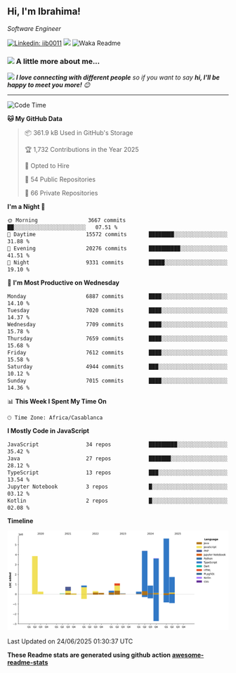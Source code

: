 <h2>Hi, I'm Ibrahima! </h2>
<p><em>Software Engineer 
</em></p>


[![Linkedin: iib0011](https://img.shields.io/badge/-iib0011-blue?style=flat-square&logo=Linkedin&logoColor=white&link=https://www.linkedin.com/in/iib0011/)](https://www.linkedin.com/in/iib0011/)
![](https://visitor-badge.glitch.me/badge?page_id=iib0011)
![Waka Readme](https://github.com/iib0011/iib0011/workflows/Waka%20Readme/badge.svg)


### <img src="https://media.giphy.com/media/VgCDAzcKvsR6OM0uWg/giphy.gif" width="50"> A little more about me...  


<img src="https://media.giphy.com/media/LnQjpWaON8nhr21vNW/giphy.gif" width="60"> <em><b>I love connecting with different people</b> so if you want to say <b>hi, I'll be happy to meet you more!</b> 😊</em>

---
<!--START_SECTION:waka-->
![Code Time](http://img.shields.io/badge/Code%20Time-5%2C007%20hrs%2032%20mins-blue)

**🐱 My GitHub Data** 

> 📦 361.9 kB Used in GitHub's Storage 
 > 
> 🏆 1,732 Contributions in the Year 2025
 > 
> 💼 Opted to Hire
 > 
> 📜 54 Public Repositories 
 > 
> 🔑 66 Private Repositories 
 > 
**I'm a Night 🦉** 

```text
🌞 Morning                3667 commits        ██░░░░░░░░░░░░░░░░░░░░░░░   07.51 % 
🌆 Daytime                15572 commits       ████████░░░░░░░░░░░░░░░░░   31.88 % 
🌃 Evening                20276 commits       ██████████░░░░░░░░░░░░░░░   41.51 % 
🌙 Night                  9331 commits        █████░░░░░░░░░░░░░░░░░░░░   19.10 % 
```
📅 **I'm Most Productive on Wednesday** 

```text
Monday                   6887 commits        ████░░░░░░░░░░░░░░░░░░░░░   14.10 % 
Tuesday                  7020 commits        ████░░░░░░░░░░░░░░░░░░░░░   14.37 % 
Wednesday                7709 commits        ████░░░░░░░░░░░░░░░░░░░░░   15.78 % 
Thursday                 7659 commits        ████░░░░░░░░░░░░░░░░░░░░░   15.68 % 
Friday                   7612 commits        ████░░░░░░░░░░░░░░░░░░░░░   15.58 % 
Saturday                 4944 commits        ███░░░░░░░░░░░░░░░░░░░░░░   10.12 % 
Sunday                   7015 commits        ████░░░░░░░░░░░░░░░░░░░░░   14.36 % 
```


📊 **This Week I Spent My Time On** 

```text
🕑︎ Time Zone: Africa/Casablanca
```

**I Mostly Code in JavaScript** 

```text
JavaScript               34 repos            █████████░░░░░░░░░░░░░░░░   35.42 % 
Java                     27 repos            ███████░░░░░░░░░░░░░░░░░░   28.12 % 
TypeScript               13 repos            ███░░░░░░░░░░░░░░░░░░░░░░   13.54 % 
Jupyter Notebook         3 repos             █░░░░░░░░░░░░░░░░░░░░░░░░   03.12 % 
Kotlin                   2 repos             █░░░░░░░░░░░░░░░░░░░░░░░░   02.08 % 
```



**Timeline**

![Lines of Code chart](https://raw.githubusercontent.com/iib0011/iib0011/master/assets/bar_graph.png)


 Last Updated on 24/06/2025 01:30:37 UTC
<!--END_SECTION:waka-->

**These Readme stats are generated using github action [awesome-readme-stats](https://github.com/iib0011/waka-readme-stats)**
